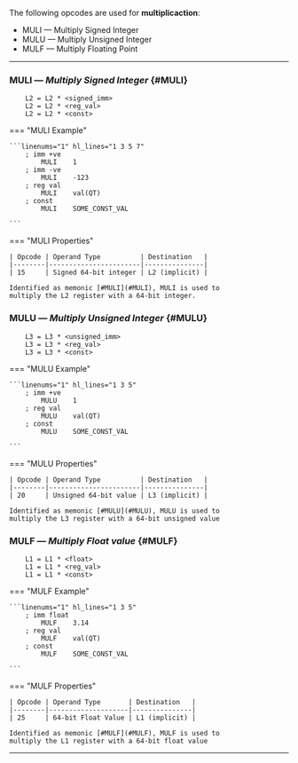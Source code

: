 The following opcodes are used for **multiplicaction**:

- MULI — Multiply Signed Integer
- MULU — Multiply Unsigned Integer
- MULF — Multiply Floating Point

---

### MULI — _Multiply Signed Integer_ {#MULI}

```title="Algorithm"
    L2 = L2 * <signed_imm>
    L2 = L2 * <reg_val>
    L2 = L2 * <const>
```

<div class="result" markdown>

=== "MULI Example"

    ```linenums="1" hl_lines="1 3 5 7"
        ; imm +ve
            MULI    1
        ; imm -ve
            MULI    -123
        ; reg val
            MULI    val(QT)
        ; const
            MULI    SOME_CONST_VAL

    ```

=== "MULI Properties"

    | Opcode | Operand Type          | Destination   |
    |--------|-----------------------|---------------|
    | 15     | Signed 64-bit integer | L2 (implicit) |

    Identified as memonic [#MULI](#MULI), MULI is used to
    multiply the L2 register with a 64-bit integer.

</div>

### MULU — _Multiply Unsigned Integer_ {#MULU}

```title="Algorithm"
    L3 = L3 * <unsigned_imm>
    L3 = L3 * <reg_val>
    L3 = L3 * <const>

```

<div class="result" markdown>

=== "MULU Example"

    ```linenums="1" hl_lines="1 3 5"
        ; imm +ve
            MULU    1
        ; reg val
            MULU    val(QT)
        ; const
            MULU    SOME_CONST_VAL

    ```

=== "MULU Properties"

    | Opcode | Operand Type          | Destination   |
    |--------|-----------------------|---------------|
    | 20     | Unsigned 64-bit value | L3 (implicit) |

    Identified as memonic [#MULU](#MULU), MULU is used to
    multiply the L3 register with a 64-bit unsigned value

</div>

### MULF — _Multiply Float value_ {#MULF}

```title="Algorithm"
    L1 = L1 * <float>
    L1 = L1 * <reg_val>
    L1 = L1 * <const>

```

<div class="result" markdown>

=== "MULF Example"

    ```linenums="1" hl_lines="1 3 5"
        ; imm float
            MULF    3.14
        ; reg val
            MULF    val(QT)
        ; const
            MULF    SOME_CONST_VAL

    ```

=== "MULF Properties"

    | Opcode | Operand Type       | Destination   |
    |--------|--------------------|---------------|
    | 25     | 64-bit Float Value | L1 (implicit) |

    Identified as memonic [#MULF](#MULF), MULF is used to
    multiply the L1 register with a 64-bit float value

</div>

---
